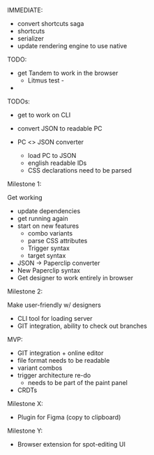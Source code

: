 IMMEDIATE:

- convert shortcuts saga
- shortcuts
- serializer
- update rendering engine to use native

TODO:

- get Tandem to work in the browser
  - Litmus test -
-

TODOs:

- get to work on CLI
- convert JSON to readable PC

- PC <> JSON converter
  - load PC to JSON
  - english readable IDs
  - CSS declarations need to be parsed

Milestone 1:

Get working

- update dependencies
- get running again
- start on new features
  - combo variants
  - parse CSS attributes
  - Trigger syntax
  - target syntax
- JSON -> Paperclip converter
- New Paperclip syntax
- Get designer to work entirely in browser

Milestone 2:

Make user-friendly w/ designers

- CLI tool for loading server
- GIT integration, ability to check out branches

MVP:

- GIT integration + online editor
- file format needs to be readable
- variant combos
- trigger architecture re-do
  - needs to be part of the paint panel
- CRDTs

Milestone X:

- Plugin for Figma (copy to clipboard)

Milestone Y:

- Browser extension for spot-editing UI
